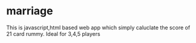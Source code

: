 # marriage
This is javascript,html based web app which simply caluclate the score of 21 card rummy.
Ideal for 3,4,5 players
